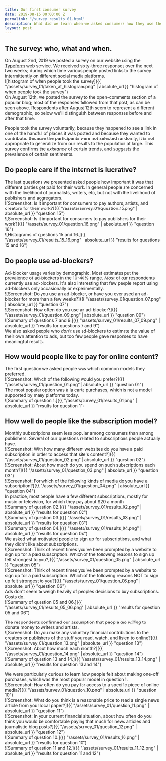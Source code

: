 ```yaml
---
title: Our first consumer survey
date: 2019-08-15 00:00:00 Z
permalink: "/survey_results_01.html"
description: What did we learn when we asked consumers how they use the internet and what they want.
layout: post
---
```


## The survey: who, what and when.

On August 2nd, 2019 we posted a survey on our website using the [Typeform](https://www.typeform.com/) web service. 
We received sixty-three responses over the next two weeks; 
during which time various people posted links to the survey intermittently on different social media platforms.  
![histogram of when people took the survey]({{ "/assets/survey_01/taken_at_histogram.png" | absolute_url }} "histogram of when people took the survey")  
On August 12th, we posted the survey to the open-comments section of a popular blog; 
most of the responses followed from that post, as can be seen above.
Respondents after August 12th seem to represent a different demographic, 
so below we'll distinguish between responses before and after that time.

People took the survey voluntarily, because they happened to see a link in one of the handful of places it was posted
and because they wanted to contribute. Because the participants were not selected randomly, it is not appropriate to
generalize from our results to the population at large. This survey confirms the _existance_ of certain trends, and
_suggests_ the prevalence of certain sentiments. 

## Do people care if the internet is lucrative?

The last questions we presented asked people how important it was that different parties get paid for their work. In
general people are concerned with the livelihood of journalists, writers, etc, but not with the livelihood of
publishers and aggregators.  
![Screenshot: Is it important for consumers to pay authors, artists, and creators for their work?]({{ "/assets/survey_01/question_15.png" | absolute_url }} "question 15")  
![Screenshot: Is it important for consumers to pay publishers for their work?]({{ "/assets/survey_01/question_16.png" | absolute_url }} "question 16")  
![Histograms of questions 15 and 16.]({{ "/assets/survey_01/results_15_16.png" | absolute_url }} "results for questions 15 and 16")  

## Do people use ad-blockers?

Ad-blocker usage varies by demographic. Most estimates put the prevalence of ad-blockers in the 10-40% range. _Most_ of
our respondents currently use ad-blockers. It's also interesting that few people report using ad-blockers only
occasionally or experimentally.  
![Screenshot: Do you use an ad-blocker, or have you ever used an ad-blocker for more than a few weeks?]({{ "/assets/survey_01/question_07.png" | absolute_url }} "question 07")  
![Screenshot: How often do you use an ad-blocker?]({{ "/assets/survey_01/question_09.png" | absolute_url }} "question 09")  
![Summary of questions 7 and 9.]({{ "/assets/survey_01/results_07_09.png" | absolute_url }} "results for questions 7 and 9")  
We also asked people who _don't_ use ad-blockers to estimate the value of their own attention to ads, but too few people gave responses to have
meaningful results.

## How would people like to pay for online content?

The first question we asked people was which common models they preferred.  
![Screenshot: Which of the following would you prefer?]({{ "/assets/survey_01/question_01.png" | absolute_url }} "question 01")  
The most popular option was à la carte purchases, which is not a model supported by many platforms today.  
![Summary of question 1.]({{ "/assets/survey_01/results_01.png" | absolute_url }} "results for question 1")  

## How well do people like the subscription model?

Monthly subscriptions seem less popular among consumers than among publishers. 
Several of our questions related to subscriptions people actually have.  
![Screenshot: With how many different websites do you have a paid subscription in order to access that site's content?]({{ "/assets/survey_01/question_02.png" | absolute_url }} "question 02")  
![Screenshot: About how much do you spend on such subscriptions each month?]({{ "/assets/survey_01/question_03.png" | absolute_url }} "question 03")  
![Screenshot: For which of the following kinds of media do you have a subscription?]({{ "/assets/survey_01/question_04.png" | absolute_url }} "question 04")  
In practice, most people have a few different subscriptions, mostly for music or television, for which they pay about \$20 a month.  
![Summary of question 02.]({{ "/assets/survey_01/results_02.png" | absolute_url }} "results for question 02")  
![Summary of question 03.]({{ "/assets/survey_01/results_03.png" | absolute_url }} "results for question 03")  
![Summary of question 04.]({{ "/assets/survey_01/results_04.png" | absolute_url }} "results for question 04")  
We asked what motivated people to sign up for subscriptions, and what they didn't like about subscriptions.  
![Screenshot: Think of recent times you've been prompted by a website to sign up for a paid subscription. Which of the following reasons to sign up felt strongest to you?]({{ "/assets/survey_01/question_05.png" | absolute_url }} "question 05")  
![Screenshot: Think of recent times you've been prompted by a website to sign up for a paid subscription. Which of the following reasons NOT to sign up felt strongest to you?]({{ "/assets/survey_01/question_06.png" | absolute_url }} "question 06")  
Ads don't seem to weigh heavily of peoples decisions to buy subscriptions. Costs do.  
![Summary of question 05 and 06.]({{ "/assets/survey_01/results_05_06.png" | absolute_url }} "results for question 05 and 06")  

The respondents confirmed our assumption that people _are willing_ to donate money to writers and artists.  
![Screenshot: Do you make any voluntary financial contributions to the creators or publishers of the stuff you read, watch, and listen to online?]({{ "/assets/survey_01/question_13.png" | absolute_url }} "question 13")  
![Screenshot: About how much each month?]({{ "/assets/survey_01/question_14.png" | absolute_url }} "question 14")  
![Summary of question 13 and 14.]({{ "/assets/survey_01/results_13_14.png" | absolute_url }} "results for question 13 and 14")  

We were particularly curious to learn how people felt about making one-off purchases, 
which was the most popular model in question 1.  
![Screenshot: How often do you pay for access to a specific piece of online media?]({{ "/assets/survey_01/question_10.png" | absolute_url }} "question 10")  
![Screenshot: What do you think is a reasonable price to read a single news article from your local paper?]({{ "/assets/survey_01/question_11.png" | absolute_url }} "question 11")  
![Screenshot: In your current financial situation, about how often do you think you would be comfortable paying that much for news articles and journalistic blog posts?]({{ "/assets/survey_01/question_12.png" | absolute_url }} "question 12")  
![Summary of question 10.]({{ "/assets/survey_01/results_10.png" | absolute_url }} "results for question 10")  
![Summary of question 11 and 12.]({{ "/assets/survey_01/results_11_12.png" | absolute_url }} "results for question 11 and 12")  

